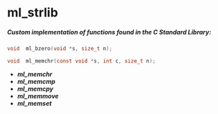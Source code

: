 # ml_strlib


##### Custom implementation of functions found in the C Standard Library:

```c
void  ml_bzero(void *s, size_t n);
```

```c
void  ml_memchr(const void *s, int c, size_t n);
```

* ___ml_memchr___ 
* ___ml_memcmp___
* ___ml_memcpy___
* ___ml_memmove___
* ___ml_memset___ 

